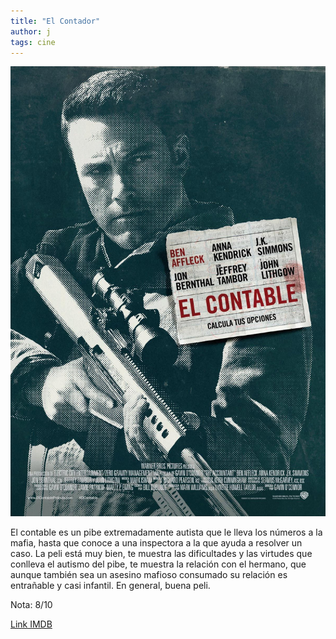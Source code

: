 ```yaml
---
title: "El Contador"
author: j
tags: cine
---
```



![El Contador](/reviews/_assets/el-contador.jpg)

El contable es un pibe extremadamente autista que le lleva los números a la mafia, hasta que conoce a una inspectora a la que ayuda a resolver un caso. La peli está muy bien, te muestra las dificultades y las virtudes que conlleva el autismo del pibe, te muestra la relación con el hermano, que aunque también sea un asesino mafioso consumado su relación es entrañable y casi infantil. En general, buena peli.

Nota: 8/10

[Link IMDB](https://www.imdb.com/es/title/tt2140479/)
